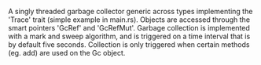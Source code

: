 A singly threaded garbage collector generic across types implementing the 'Trace' trait (simple example in main.rs). Objects are accessed through the smart pointers 'GcRef' and 'GcRefMut'. Garbage collection is implemented with a mark and sweep algorithm, and is triggered on a time interval that is by default five seconds. Collection is only triggered when certain methods (eg. add) are used on the Gc object.
